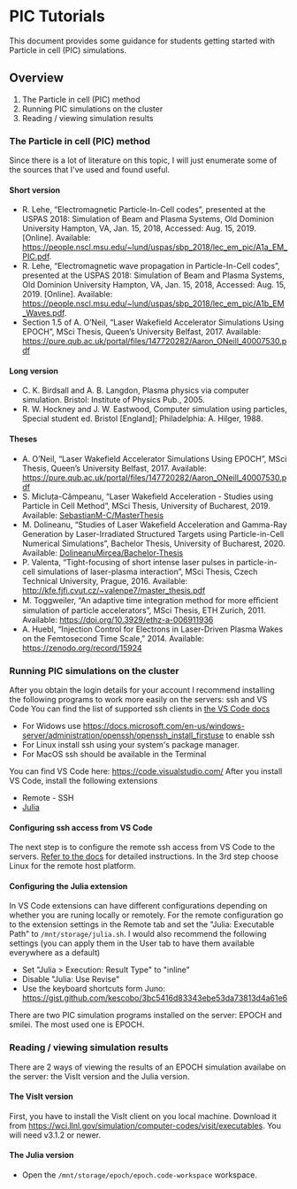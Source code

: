 # PIC Tutorials

This document provides some guidance for students getting started with Particle in cell (PIC) simulations.

## Overview
1. The Particle in cell (PIC) method
2. Running PIC simulations on the cluster
3. Reading / viewing simulation results

### The Particle in cell (PIC) method
Since there is a lot of literature on this topic, I will just enumerate some of the sources that I've used and found useful.

#### Short version
- R. Lehe, “Electromagnetic Particle-In-Cell codes”, presented at the USPAS 2018: Simulation of Beam and Plasma Systems, Old Dominion University Hampton, VA, Jan. 15, 2018, Accessed: Aug. 15, 2019. [Online]. Available: https://people.nscl.msu.edu/~lund/uspas/sbp_2018/lec_em_pic/A1a_EM_PIC.pdf.
- R. Lehe, “Electromagnetic wave propagation in Particle-In-Cell codes”, presented at the USPAS 2018: Simulation of Beam and Plasma Systems, Old Dominion University Hampton, VA, Jan. 15, 2018, Accessed: Aug. 15, 2019. [Online]. Available: https://people.nscl.msu.edu/~lund/uspas/sbp_2018/lec_em_pic/A1b_EM_Waves.pdf.
- Section 1.5 of A. O’Neil, “Laser Wakefield Accelerator Simulations Using EPOCH”, MSci Thesis, Queen’s University Belfast, 2017. Available: https://pure.qub.ac.uk/portal/files/147720282/Aaron_ONeill_40007530.pdf

#### Long version
- C. K. Birdsall and A. B. Langdon, Plasma physics via computer simulation. Bristol: Institute of Physics Pub., 2005.
- R. W. Hockney and J. W. Eastwood, Computer simulation using particles, Special student ed. Bristol [England]; Philadelphia: A. Hilger, 1988.

#### Theses
- A. O’Neil, “Laser Wakefield Accelerator Simulations Using EPOCH”, MSci Thesis, Queen’s University Belfast, 2017. Available: https://pure.qub.ac.uk/portal/files/147720282/Aaron_ONeill_40007530.pdf
- S. Micluța-Câmpeanu, “Laser Wakefield Acceleration - Studies using Particle in Cell Method”, MSci Thesis, University of Bucharest, 2019. Available: [SebastianM-C/MasterThesis](https://github.com/SebastianM-C/MasterThesis)
- M. Dolineanu, “Studies of Laser Wakefield Acceleration and Gamma-Ray Generation by Laser-Irradiated Structured Targets using Particle-in-Cell Numerical Simulations”, Bachelor Thesis, University of Bucharest, 2020. Available: [DolineanuMircea/Bachelor-Thesis](https://github.com/DolineanuMircea/Bachelor-Thesis)
- P. Valenta, “Tight-focusing of short intense laser pulses in particle-in-cell simulations of laser-plasma interaction”, MSci Thesis, Czech Technical University, Prague, 2016. Available: http://kfe.fjfi.cvut.cz/~valenpe7/master_thesis.pdf
- M. Toggweiler, “An adaptive time integration method for more eﬃcient simulation of particle accelerators”, MSci Thesis, ETH Zurich, 2011. Available: https://doi.org/10.3929/ethz-a-006911936
- A. Huebl, “Injection Control for Electrons in Laser-Driven Plasma Wakes on the Femtosecond Time Scale,” 2014. Available: https://zenodo.org/record/15924

### Running PIC simulations on the cluster

After you obtain the login details for your account I recommend installing the following programs to work more easily on the servers: ssh and VS Code
You can find the list of supported ssh clients in [the VS Code docs](https://code.visualstudio.com/docs/remote/troubleshooting#_installing-a-supported-ssh-client)
- For Widows use https://docs.microsoft.com/en-us/windows-server/administration/openssh/openssh_install_firstuse to enable ssh
- For Linux install ssh using your system's package manager.
- For MacOS ssh should be available in the Terminal

You can find VS Code here: https://code.visualstudio.com/
After you install VS Code, install the following extensions
- Remote - SSH
- [Julia](https://www.julia-vscode.org/docs/dev/gettingstarted/#Installation-and-Configuration-1)

#### Configuring ssh access from VS Code
The next step is to configure the remote ssh access from VS Code to the servers. [Refer to the docs](https://code.visualstudio.com/docs/remote/ssh#_connect-to-a-remote-host) for detailed instructions. In the 3rd step choose Linux for the remote host platform.
#### Configuring the Julia extension
In VS Code extensions can have different configurations depending on whether you are runing locally or remotely. For the remote configuration go to the extension settings in the Remote tab and set the "Julia: Executable Path" to `/mnt/storage/julia.sh`.
I would also recommend the following settings (you can apply them in the User tab to have them available everywhere as a default)
- Set "Julia > Execution: Result Type" to "inline"
- Disable "Julia: Use Revise"
- Use the keyboard shortcuts form Juno: https://gist.github.com/kescobo/3bc5416d83343ebe53da73813d4a61e6

There are two PIC simulation programs installed on the server: EPOCH and smilei. The most used one is EPOCH.

### Reading / viewing simulation results

There are 2 ways of viewing the results of an EPOCH simulation availabe on the server: the VisIt version and the Julia version.

#### The VisIt version
First, you have to install the VisIt client on you local machine. Download it from https://wci.llnl.gov/simulation/computer-codes/visit/executables. You will need v3.1.2 or newer.

#### The Julia version
- Open the `/mnt/storage/epoch/epoch.code-workspace` workspace.
